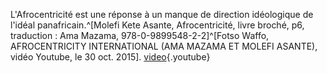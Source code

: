 <!-- TITLE: Afrocentricité -->
<!-- SUBTITLE: Présentation de l'afrocentricité -->

L'Afrocentricité est une réponse à un manque de direction idéologique de l'idéal panafricain.^[Molefi Kete Asante, Afrocentricité, livre broché, p6, traduction : Ama Mazama, 978-0-9899548-2-2]^[Fotso Waffo, AFROCENTRICITY INTERNATIONAL (AMA MAZAMA ET MOLEFI ASANTE), vidéo Youtube, le 30 oct. 2015].
[video](https://www.youtube.com/watch?v=8ZJWVkNKDBg){.youtube}

